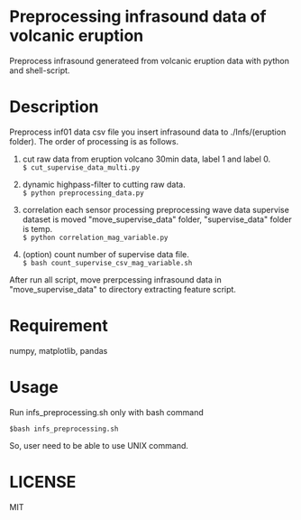 Preprocessing infrasound data of volcanic eruption
====
Preprocess infrasound generateed from volcanic eruption data with python and shell-script.

Description
====
Preprocess inf01 data csv file you insert infrasound data to ./Infs/(eruption folder).
The order of processing is as follows.
1. cut raw data from eruption volcano 30min data, label 1 and label 0.  
`$ cut_supervise_data_multi.py`  

2. dynamic highpass-filter to cutting raw data.  
`$ python preprocessing_data.py`  

3. correlation each sensor processing preprocessing wave data
supervise dataset is moved "move_supervise_data" folder, "supervise_data" folder is temp.  
`$ python correlation_mag_variable.py`

4. (option) count number of supervise data file.  
`$ bash count_supervise_csv_mag_variable.sh`  

After run all script, move prerpcessing infrasound data in "move_supervise_data" to directory extracting feature script.

Requirement
====
numpy, matplotlib, pandas

Usage
====
Run infs_preprocessing.sh only with bash command

`$bash infs_preprocessing.sh`

So, user need to be able to use UNIX command.

LICENSE
====
MIT
